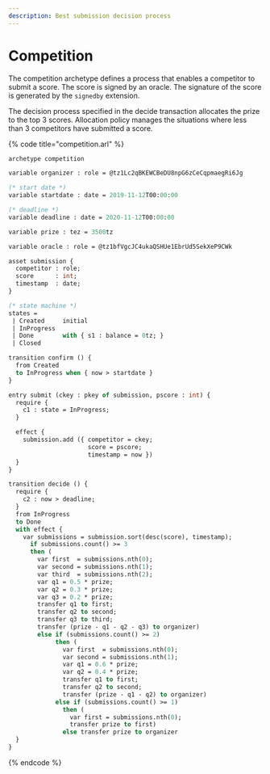 ```yaml
---
description: Best submission decision process
---
```


# Competition

The competition archetype defines a process that enables a competitor to submit a score. The score is signed by an oracle. The signature of the score is generated by the `signedby` extension.

The decision process specified in the decide transaction allocates the prize to the top 3 scores. Allocation policy manages the situations where less than 3 competitors have submitted a score.

{% code title="competition.arl" %}
```ocaml
archetype competition

variable organizer : role = @tz1Lc2qBKEWCBeDU8npG6zCeCqpmaegRi6Jg

(* start date *)
variable startdate : date = 2019-11-12T00:00:00

(* deadline *)
variable deadline : date = 2020-11-12T00:00:00

variable prize : tez = 3500tz

variable oracle : role = @tz1bfVgcJC4ukaQSHUe1EbrUd5SekXeP9CWk

asset submission {
  competitor : role;
  score      : int;
  timestamp  : date;
}

(* state machine *)
states =
 | Created     initial
 | InProgress
 | Done        with { s1 : balance = 0tz; }
 | Closed

transition confirm () {
  from Created
  to InProgress when { now > startdate }
}

entry submit (ckey : pkey of submission, pscore : int) {
  require {
    c1 : state = InProgress;
  }

  effect {
    submission.add ({ competitor = ckey;
                      score = pscore;
                      timestamp = now })
  }
}

transition decide () {
  require {
    c2 : now > deadline;
  }
  from InProgress
  to Done
  with effect {
    var submissions = submission.sort(desc(score), timestamp);
      if submissions.count() >= 3
      then (
        var first  = submissions.nth(0);
        var second = submissions.nth(1);
        var third  = submissions.nth(2);
        var q1 = 0.5 * prize;
        var q2 = 0.3 * prize;
        var q3 = 0.2 * prize;
        transfer q1 to first;
        transfer q2 to second;
        transfer q3 to third;
        transfer (prize - q1 - q2 - q3) to organizer)
        else if (submissions.count() >= 2)
             then (
               var first  = submissions.nth(0);
               var second = submissions.nth(1);
               var q1 = 0.6 * prize;
               var q2 = 0.4 * prize;
               transfer q1 to first;
               transfer q2 to second;
               transfer (prize - q1 - q2) to organizer)
             else if (submissions.count() >= 1)
               then (
                 var first = submissions.nth(0);
                 transfer prize to first)
               else transfer prize to organizer
  }
}

```
{% endcode %}

